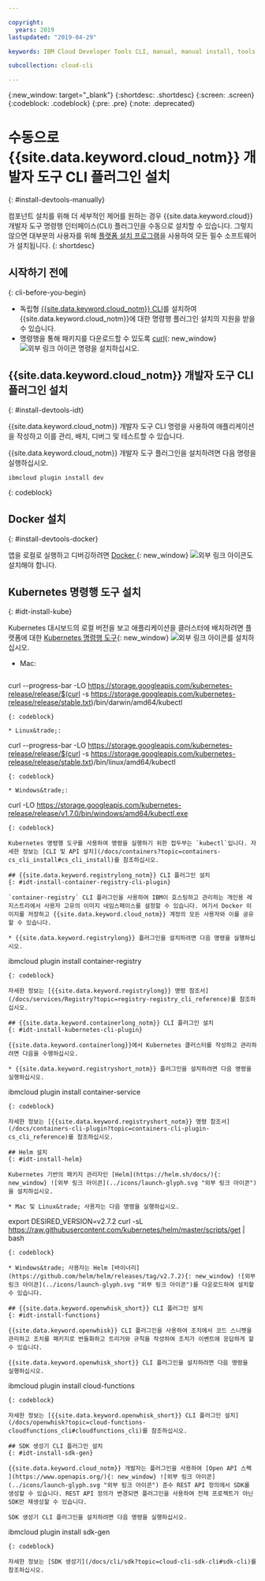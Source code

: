 ```yaml
---

copyright:
  years: 2019
lastupdated: "2019-04-29"

keywords: IBM Cloud Developer Tools CLI, manual, manual install, tools, components, developer tools, ibmcloud cli, ibmcloud, ibmcloud dev, cli, plugin, plug-in, command line, command-line, developer tools, kubernetes, kubectl

subcollection: cloud-cli

---
```


{:new_window: target="_blank"}
{:shortdesc: .shortdesc}
{:screen: .screen}
{:codeblock: .codeblock}
{:pre: .pre}
{:note: .deprecated}

# 수동으로 {{site.data.keyword.cloud_notm}} 개발자 도구 CLI 플러그인 설치
{: #install-devtools-manually}

컴포넌트 설치를 위해 더 세부적인 제어를 원하는 경우 {{site.data.keyword.cloud}} 개발자 도구 명령행 인터페이스(CLI) 플러그인을 수동으로 설치할 수 있습니다. 그렇지 않으면 대부분의 사용자를 위해 [플랫폼 설치 프로그램](/docs/cli?topic=cloud-cli-ibmcloud-cli#step1-install-idt)을 사용하여 모든 필수 소프트웨어가 설치됩니다.
{: shortdesc}

## 시작하기 전에
{: cli-before-you-begin}

* 독립형 [{{site.data.keyword.cloud_notm}} CLI](/docs/cli?topic=cloud-cli-install-ibmcloud-cli#install-ibmcloud-cli)를 설치하여 {{site.data.keyword.cloud_notm}}에 대한 명령행 플러그인 설치의 지원을 받을 수 있습니다.
* 명령행을 통해 패키지를 다운로드할 수 있도록 [curl](https://curl.haxx.se/download.html){: new_window} ![외부 링크 아이콘](../icons/launch-glyph.svg "외부 링크 아이콘") 명령을 설치하십시오.

## {{site.data.keyword.cloud_notm}} 개발자 도구 CLI 플러그인 설치
{: #install-devtools-idt}

{{site.data.keyword.cloud_notm}} 개발자 도구 CLI 명령을 사용하여 애플리케이션을 작성하고 이를 관리, 배치, 디버그 및 테스트할 수 있습니다.

{{site.data.keyword.cloud_notm}} 개발자 도구 플러그인을 설치하려면 다음 명령을 실행하십시오. 
```
ibmcloud plugin install dev
```
{: codeblock}

## Docker 설치
{: #install-devtools-docker}

앱을 로컬로 실행하고 디버깅하려면 [Docker ](https://www.docker.com/get-started){: new_window} ![외부 링크 아이콘](../icons/launch-glyph.svg "외부 링크 아이콘")도 설치해야 합니다.

## Kubernetes 명령행 도구 설치
{: #idt-install-kube}

Kubernetes 대시보드의 로컬 버전을 보고 애플리케이션을 클러스터에 배치하려면 플랫폼에 대한 [Kubernetes 명령행 도구](https://kubernetes.io/docs/tasks/tools/install-kubectl/){: new_window} ![외부 링크 아이콘](../icons/launch-glyph.svg "외부 링크 아이콘")를 설치하십시오. 

* Mac:
  ```
curl --progress-bar -LO https://storage.googleapis.com/kubernetes-release/release/$(curl -s https://storage.googleapis.com/kubernetes-release/release/stable.txt)/bin/darwin/amd64/kubectl
  ```
  {: codeblock}

* Linux&trade;:
  ```
curl --progress-bar -LO https://storage.googleapis.com/kubernetes-release/release/$(curl -s https://storage.googleapis.com/kubernetes-release/release/stable.txt)/bin/linux/amd64/kubectl
  ```
  {: codeblock}

* Windows&trade;:
  ```
curl -LO https://storage.googleapis.com/kubernetes-release/release/v1.7.0/bin/windows/amd64/kubectl.exe
  ```
  {: codeblock}

Kubernetes 명령행 도구를 사용하여 명령을 실행하기 위한 접두부는 `kubectl`입니다. 자세한 정보는 [CLI 및 API 설치](/docs/containers?topic=containers-cs_cli_install#cs_cli_install)를 참조하십시오.

## {{site.data.keyword.registrylong_notm}} CLI 플러그인 설치
{: #idt-install-container-registry-cli-plugin}

`container-registry` CLI 플러그인을 사용하여 IBM이 호스팅하고 관리하는 개인용 레지스트리에서 사용자 고유의 이미지 네임스페이스를 설정할 수 있습니다. 여기서 Docker 이미지를 저장하고 {{site.data.keyword.cloud_notm}} 계정의 모든 사용자와 이를 공유할 수 있습니다.

* {{site.data.keyword.registrylong}} 플러그인을 설치하려면 다음 명령을 실행하십시오.
  ```
ibmcloud plugin install container-registry
  ```
  {: codeblock}

자세한 정보는 [{{site.data.keyword.registrylong}} 명령 참조서](/docs/services/Registry?topic=registry-registry_cli_reference)를 참조하십시오.

## {{site.data.keyword.containerlong_notm}} CLI 플러그인 설치
{: #idt-install-kubernetes-cli-plugin}

{{site.data.keyword.containerlong}}에서 Kubernetes 클러스터를 작성하고 관리하려면 다음을 수행하십시오.

* {{site.data.keyword.registryshort_notm}} 플러그인을 설치하려면 다음 명령을 실행하십시오.
  ```
ibmcloud plugin install container-service
  ```
  {: codeblock}

자세한 정보는 [{{site.data.keyword.registryshort_notm}} 명령 참조서](/docs/containers-cli-plugin?topic=containers-cli-plugin-cs_cli_reference)를 참조하십시오.

## Helm 설치
{: #idt-install-helm}

Kubernetes 기반의 패키지 관리자인 [Helm](https://helm.sh/docs/){: new_window} ![외부 링크 아이콘](../icons/launch-glyph.svg "외부 링크 아이콘")을 설치하십시오.

* Mac 및 Linux&trade; 사용자는 다음 명령을 실행하십시오.
  ```
export DESIRED_VERSION=v2.7.2
curl -sL https://raw.githubusercontent.com/kubernetes/helm/master/scripts/get | bash
  ```
  {: codeblock}

* Windows&trade; 사용자는 Helm [바이너리](https://github.com/helm/helm/releases/tag/v2.7.2){: new_window} ![외부 링크 아이콘](../icons/launch-glyph.svg "외부 링크 아이콘")를 다운로드하여 설치할 수 있습니다.

## {{site.data.keyword.openwhisk_short}} CLI 플러그인 설치
{: #idt-install-functions}

{{site.data.keyword.openwhisk}} CLI 플러그인을 사용하여 조치에서 코드 스니펫을 관리하고 조치를 패키지로 번들화하고 트리거와 규칙을 작성하여 조치가 이벤트에 응답하게 할 수 있습니다.

{{site.data.keyword.openwhisk_short}} CLI 플러그인을 설치하려면 다음 명령을 실행하십시오.
```
ibmcloud plugin install cloud-functions
```
{: codeblock}

자세한 정보는 [{{site.data.keyword.openwhisk_short}} CLI 플러그인 설치](/docs/openwhisk?topic=cloud-functions-cloudfunctions_cli#cloudfunctions_cli)를 참조하십시오.

## SDK 생성기 CLI 플러그인 설치
{: #idt-install-sdk-gen}

{{site.data.keyword.cloud_notm}} 개발자는 플러그인을 사용하여 [Open API 스펙 ](https://www.openapis.org/){: new_window} ![외부 링크 아이콘](../icons/launch-glyph.svg "외부 링크 아이콘") 준수 REST API 정의에서 SDK를 생성할 수 있습니다. REST API 정의가 변경되면 플러그인을 사용하여 전체 프로젝트가 아닌 SDK만 재생성할 수 있습니다.

SDK 생성기 CLI 플러그인을 설치하려면 다음 명령을 실행하십시오.
```
ibmcloud plugin install sdk-gen
```
{: codeblock}

자세한 정보는 [SDK 생성기](/docs/cli/sdk?topic=cloud-cli-sdk-cli#sdk-cli)를 참조하십시오.
